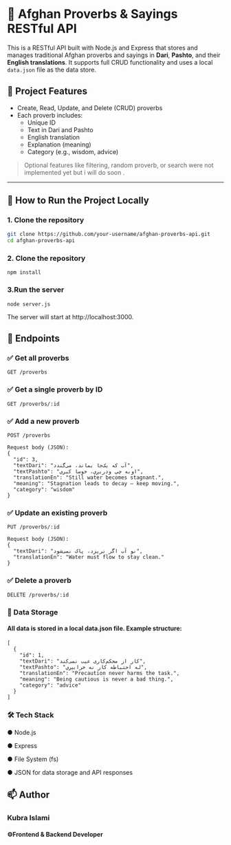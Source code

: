 # 📜 Afghan Proverbs & Sayings RESTful API

This is a RESTful API built with Node.js and Express that stores and manages traditional Afghan proverbs and sayings in **Dari**, **Pashto**, and their **English translations**. It supports full CRUD functionality and uses a local `data.json` file as the data store.

## 📌 Project Features

- Create, Read, Update, and Delete (CRUD) proverbs
- Each proverb includes:
  - Unique ID
  - Text in Dari and Pashto
  - English translation
  - Explanation (meaning)
  - Category (e.g., wisdom, advice)

> Optional features like filtering, random proverb, or search were not implemented yet but i will do soon .

---

## 🚀 How to Run the Project Locally

### 1. Clone the repository

```bash
git clone https://github.com/your-username/afghan-proverbs-api.git
cd afghan-proverbs-api

```
### 2. Clone the repository

```
npm install
```


### 3.Run the server

```
node server.js
```
The server will start at http://localhost:3000.

## 🧾 Endpoints

### ✅ Get all proverbs
```
GET /proverbs
```

 ### ✅  Get a single proverb by ID
```
GET /proverbs/:id

```

 ### ✅ Add a new proverb 
```
POST /proverbs

Request body (JSON):
{
  "id": 3,
  "textDari": "آب که یک‌جا بماند، می‌گندد",
  "textPashto": "اوبه چې ودریږي، خوسا کیږي",
  "translationEn": "Still water becomes stagnant.",
  "meaning": "Stagnation leads to decay — keep moving.",
  "category": "wisdom"
}

```

 ### ✅ Update an existing proverb
```
PUT /proverbs/:id

Request body (JSON):
{
  "textDari": "نو آب اگر نریزد، پاک نمی‌شود",
  "translationEn": "Water must flow to stay clean."
}

```




 ### ✅ Delete a proverb
```
DELETE /proverbs/:id

```

### 📂 Data Storage
#### All data is stored in a local data.json file. Example structure:
```
[
  {
    "id": 1,
    "textDari": "کار از محکم‌کاری عیب نمی‌کند",
    "textPashto": "له احتیاطه کار نه خرابېږي",
    "translationEn": "Precaution never harms the task.",
    "meaning": "Being cautious is never a bad thing.",
    "category": "advice"
  }
]

```

### 🛠 Tech Stack
● Node.js

● Express

● File System (fs)

● JSON for data storage and API responses

## 📫 Author
### Kubra Islami
#### ⚙️Frontend & Backend Developer
